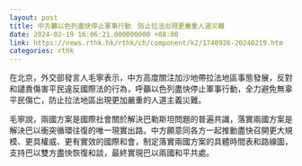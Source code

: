 ```yaml
---
layout: post
title: 中方籲以色列盡快停止軍事行動　防止拉法出現更嚴重人道災難
date: 2024-02-19 16:06:21.000000000 +08:00
link: https://news.rthk.hk/rthk/ch/component/k2/1740926-20240219.htm
categories: rthk
---
```


在北京，外交部發言人毛寧表示，中方高度關注加沙地帶拉法地區事態發展，反對和譴責傷害平民違反國際法的行為，呼籲以色列盡快停止軍事行動，全力避免無辜平民傷亡，防止拉法地區出現更加嚴重的人道主義災難。

毛寧說，兩國方案是國際社會關於解決巴勒斯坦問題的普遍共識，落實兩國方案是解決巴以衝突循環往復的唯一現實出路。中方願意同各方一起推動盡快召開更大規模、更具權威、更有實效的國際和會，制定落實兩國方案的具體時間表和路線圖，支持巴以雙方盡快恢復和談，最終實現巴以兩國和平共處。
